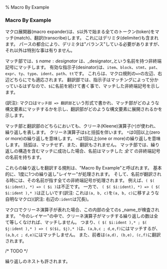 % Macro By Example

### Macro By Example

マクロ展開器(macro expander)は、`$`以外で始まる全てのトークン(token)をマッチ(match)、翻訳(transcribe)します。
これにはデリミタ(delimiter)も含まれます。
パースの都合により、デリミタは"バランス"している必要がありますが、それ以外は特別な事は有りません。

マッチ部では、`$` _name_ `:` _designator_ は、_designator_という名前を持つ非終端記号にマッチします。
有効な指示子(desinator)は、`item`、`block`、`stmt`、`pat`、`expr`、`ty`、`type`、`ident`、`path`、`tt`です。
これらは、マクロ規則の`=>`の左辺、右辺どちらにでも適応されます。
翻訳部では、指示子はマッチングによって分かっているはずなので、`$`に名前を続けて書く事で、マッチした非終端記号を示します。

(訳注): マクロは`マッチ部 => 翻訳部`という形式で書かれ、マッチ部がどのような構文要素にマッチするかを示し、翻訳部がどのような構文要素に展開されるかを示します。

マッチ部と翻訳部のどちらにおいても、クリーネ(Kleene)演算子(`*`)が使われ、繰り返しを表します。
クリーネ演算子は`$`と括弧を伴います。
`*`は0回以上(zero or more)の繰り返しを意味します。
`+`は1回以上(one or more)の繰り返しを意味します。
括弧は、マッチせず、また、翻訳もされません。
マッチ部では、繰り返しの構造を含むマッチに成功した場合、名前はマッチした _全て_ の非終端記号の名前を持ちます。

これらの繰り返しを翻訳する規則は、"Macro By Example"と呼ばれます。
基本的に、1度に1つの繰り返し"レイヤー"が処理されます。
そして、名前が翻訳される時には、その名前が指す全ての非終端記号が処理されます。
例えば、`( $( $i:ident), *) => ( $i )`は不正です。
一方で、 `( $( $i:ident), *) => ( $( $i:ident ),* )`は正しいです(訳注: これは`(a, b, c)`を`(a, b, c)`に移すような自明なマクロ)(訳注: 右辺の`:ident`は冗長)。

マクロでクリーネ演算子が表れた場合、この内部の全ての`$` _name_が検査されます。
"今のレイヤー"の中で、クリーネ演算子がマッチする繰り返しの数は全て等しくなければ、マッチしません。
つまり、`( $( $i:ident ),* ; $( $j:ident ),* ) => ( $($i, $j),* )`は、`(a,b,c ; d,e,f)`にはマッチするが、`(a,b,c ; d,e)`にはマッチしません。
また、前者は`(a,d), (b,e), (c,f)`に翻訳されます。

/* TODO */

繰り返しのネストも許されます。
